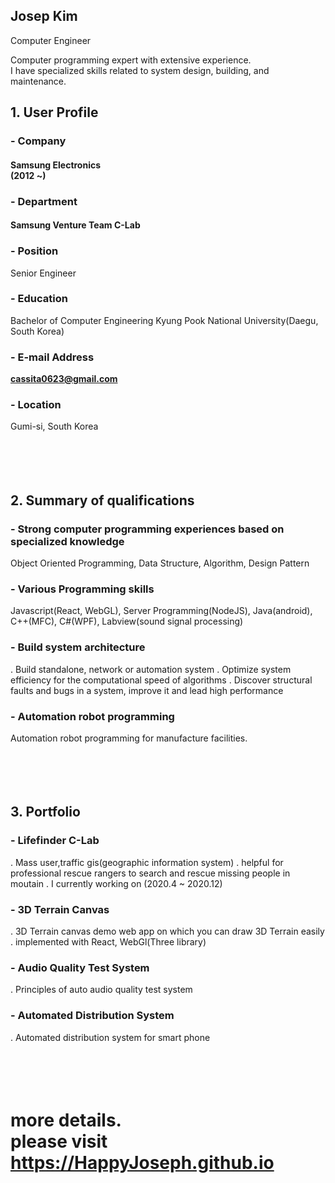 ## Josep Kim
Computer Engineer

Computer programming expert with extensive experience. <br>
I have specialized skills related to system design, building, and maintenance.

## 1. User Profile
  ### - Company
  #### Samsung Electronics<br>(2012 ~)
  ### - Department
  #### Samsung Venture Team C-Lab
  ### - Position
  Senior Engineer
  ### - Education
  Bachelor of Computer Engineering
  Kyung Pook National University(Daegu, South Korea)
  ### - E-mail Address
  **cassita0623@gmail.com**
  ### - Location
  Gumi-si, South Korea
<br><br><br><br><br>

## 2. Summary of qualifications
  ### - Strong computer programming experiences based on specialized knowledge
  Object Oriented Programming, Data Structure, Algorithm, Design Pattern
  ### - Various Programming skills
  Javascript(React, WebGL), Server Programming(NodeJS), Java(android), C++(MFC), C#(WPF), Labview(sound signal processing)
  ### - Build system architecture
  . Build standalone, network or automation system
  . Optimize system efficiency for the computational speed of algorithms
  . Discover structural faults and bugs in a system, improve it and lead high performance
  ### - Automation robot programming
  Automation robot programming for manufacture facilities.
<br><br><br><br><br>

## 3. Portfolio
  ### - Lifefinder C-Lab
  . Mass user,traffic gis(geographic information system)
  . helpful for professional rescue rangers to search and rescue missing people in moutain 
  . I currently working on (2020.4 ~ 2020.12)
  ### - 3D Terrain Canvas
  . 3D Terrain canvas demo web app on which you can draw 3D Terrain easily
  . implemented with React, WebGl(Three library)
  ### - Audio Quality Test System
  . Principles of auto audio quality test system
  ### - Automated Distribution System
  . Automated distribution system for smart phone
  <br><br><br><br><br>
  # more details. <br> please visit <https://HappyJoseph.github.io>
